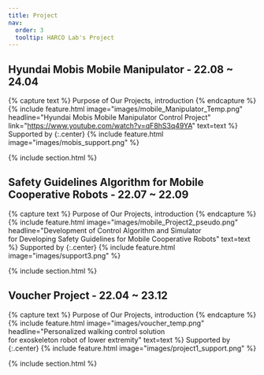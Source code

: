 ```yaml
---
title: Project
nav:
  order: 3
  tooltip: HARCO Lab's Project
---
```




## Hyundai Mobis Mobile Manipulator - 22.08 ~ 24.04
{% capture text %}
Purpose of Our Projects, introduction
{% endcapture %}
{%
  include feature.html
  image="images/mobile_Manipulator_Temp.png"
  headline="Hyundai Mobis Mobile Manipulator Control Project"
  link="https://www.youtube.com/watch?v=qF8hS3q49YA"
  text=text
%}
Supported by 
{:.center}
{%
  include feature.html
  image="images/mobis_support.png"
%}

{% include section.html %}



## Safety Guidelines Algorithm for Mobile Cooperative Robots - 22.07 ~ 22.09
{% capture text %}
Purpose of Our Projects, introduction
{% endcapture %}
{%
  include feature.html
  image="images/mobile_Project2_pseudo.png"
  headline="Development of Control Algorithm and Simulator  
  for Developing Safety Guidelines for Mobile Cooperative Robots"
  text=text
%}
Supported by 
{:.center}
{%
  include feature.html
  image="images/support3.png"
%}

{% include section.html %}




## Voucher Project - 22.04 ~ 23.12  
{% capture text %}
Purpose of Our Projects, introduction
{% endcapture %}
{%
  include feature.html
  image="images/voucher_temp.png"
  headline="Personalized walking control solution  
  for exoskeleton robot of lower extremity"
  text=text
%}
Supported by  
{:.center}
{%
  include feature.html
  image="images/project1_support.png"
%}

{% include section.html %}































<!-- {%
  include gallery.html
  style="square"

  image1="images/hexar.png"
  tooltip1="Hexar Humancare"

  image2="images/harc.png"
  tooltip2="harcolab"

  image3="images/kuka_innovation.png"
  tooltip3="After winning the KUKA INNOVATION AWARD 2018"
%} -->
  